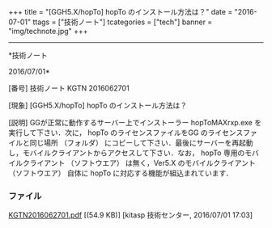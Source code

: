 ﻿+++
title = "[GGH5.X/hopTo] hopTo のインストール方法は？"
date = "2016-07-01"
ttags = ["技術ノート"]
tcategories = ["tech"]
banner = "img/technote.jpg"
+++

-----------------------------------------------------------------------------------------------------------------------------

*技術ノート

2016/07/01*


[番号]
技術ノート KGTN 2016062701

[現象]
[GGH5.X/hopTo] hopTo のインストール方法は？

[説明]
GGが正常に動作するサーバー上でインストーラー hopToMAXrxp.exe
を実行して下さい．次に， hopTo のライセンスファイルをGG
のライセンスファイルと同じ場所 （フォルダ）
にコピーして下さい．最後にサーバーを再起動し，モバイルクライアントからアクセスして下さい．なお，
hopTo 専用のモバイルクライアント （ソフトウエア） は無く，Ver5.X
のモバイルクライアント （ソフトウエア） 自体に hopTo
に対応する機能が組込まれています．


### ファイル

 
 


[KGTN2016062701.pdf](http://techreport.kitasp.net/attachments/download/2757/KGTN2016062701.pdf)
 [(54.9 KB)] [kitasp 技術センター, 2016/07/01
17:03]


 


 

